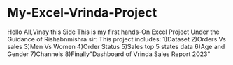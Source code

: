 # My-Excel-Vrinda-Project
Hello All,Vinay this Side
This is my first hands-On Excel Project Under the Guidance of Rishabnmishra sir:
This project includes:
1)Dataset
2)Orders Vs sales
3)Men Vs Women
4)Order Status
5)Sales top 5 states data
6)Age and Gender
7)Channels 
8)Finally"Dashboard of Vrinda Sales Report 2023"
